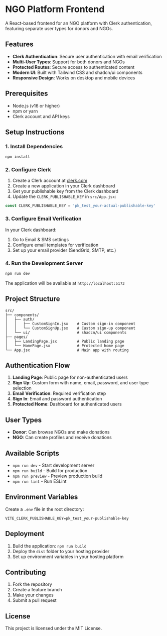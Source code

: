 # NGO Platform Frontend

A React-based frontend for an NGO platform with Clerk authentication, featuring separate user types for donors and NGOs.

## Features

- **Clerk Authentication**: Secure user authentication with email verification
- **Multi-User Types**: Support for both donors and NGOs
- **Protected Routes**: Secure access to authenticated content
- **Modern UI**: Built with Tailwind CSS and shadcn/ui components
- **Responsive Design**: Works on desktop and mobile devices

## Prerequisites

- Node.js (v16 or higher)
- npm or yarn
- Clerk account and API keys

## Setup Instructions

### 1. Install Dependencies

```bash
npm install
```

### 2. Configure Clerk

1. Create a Clerk account at [clerk.com](https://clerk.com)
2. Create a new application in your Clerk dashboard
3. Get your publishable key from the Clerk dashboard
4. Update the `CLERK_PUBLISHABLE_KEY` in `src/App.jsx`:

```javascript
const CLERK_PUBLISHABLE_KEY = 'pk_test_your-actual-publishable-key'
```

### 3. Configure Email Verification

In your Clerk dashboard:
1. Go to Email & SMS settings
2. Configure email templates for verification
3. Set up your email provider (SendGrid, SMTP, etc.)

### 4. Run the Development Server

```bash
npm run dev
```

The application will be available at `http://localhost:5173`

## Project Structure

```
src/
├── components/
│   ├── auth/
│   │   ├── CustomSignIn.jsx    # Custom sign-in component
│   │   └── CustomSignUp.jsx    # Custom sign-up component
│   └── ui/                     # shadcn/ui components
├── pages/
│   ├── LandingPage.jsx         # Public landing page
│   └── HomePage.jsx            # Protected home page
└── App.jsx                     # Main app with routing
```

## Authentication Flow

1. **Landing Page**: Public page for non-authenticated users
2. **Sign Up**: Custom form with name, email, password, and user type selection
3. **Email Verification**: Required verification step
4. **Sign In**: Email and password authentication
5. **Protected Home**: Dashboard for authenticated users

## User Types

- **Donor**: Can browse NGOs and make donations
- **NGO**: Can create profiles and receive donations

## Available Scripts

- `npm run dev` - Start development server
- `npm run build` - Build for production
- `npm run preview` - Preview production build
- `npm run lint` - Run ESLint

## Environment Variables

Create a `.env` file in the root directory:

```env
VITE_CLERK_PUBLISHABLE_KEY=pk_test_your-publishable-key
```

## Deployment

1. Build the application: `npm run build`
2. Deploy the `dist` folder to your hosting provider
3. Set up environment variables in your hosting platform

## Contributing

1. Fork the repository
2. Create a feature branch
3. Make your changes
4. Submit a pull request

## License

This project is licensed under the MIT License.
